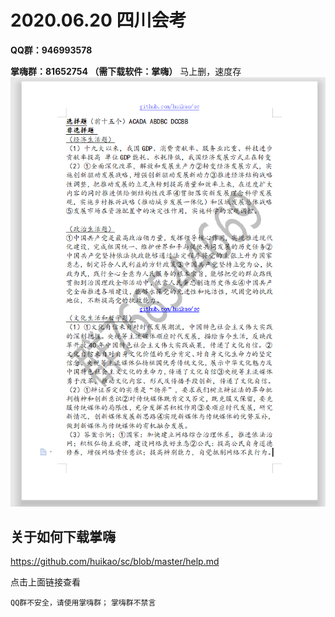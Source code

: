 # 2020.06.20 四川会考

**QQ群：946993578**

**掌嗨群：81652754 （需下载软件：掌嗨）**
马上删，速度存
![](/zz.png)

## 关于如何下载掌嗨
https://github.com/huikao/sc/blob/master/help.md

点击上面链接查看

`QQ群不安全，请使用掌嗨群；`
`掌嗨群不禁言`
